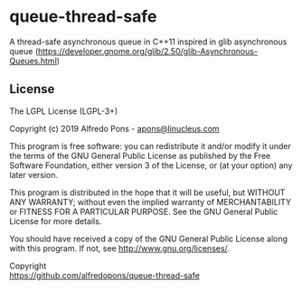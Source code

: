 # queue-thread-safe

A thread-safe asynchronous queue in C++11 inspired in glib asynchronous queue (https://developer.gnome.org/glib/2.50/glib-Asynchronous-Queues.html)



## License

The LGPL License (LGPL-3+)

Copyright (c) 2019 Alfredo Pons - apons@linucleus.com

This program is free software: you can redistribute it and/or modify
it under the terms of the GNU General Public License as published by
the Free Software Foundation, either version 3 of the License, or
(at your option) any later version.

This program is distributed in the hope that it will be useful,
but WITHOUT ANY WARRANTY; without even the implied warranty of
MERCHANTABILITY or FITNESS FOR A PARTICULAR PURPOSE.  See the
GNU General Public License for more details.

You should have received a copy of the GNU General Public License
along with this program.  If not, see <http://www.gnu.org/licenses/>.

Copyright  
https://github.com/alfredopons/queue-thread-safe
